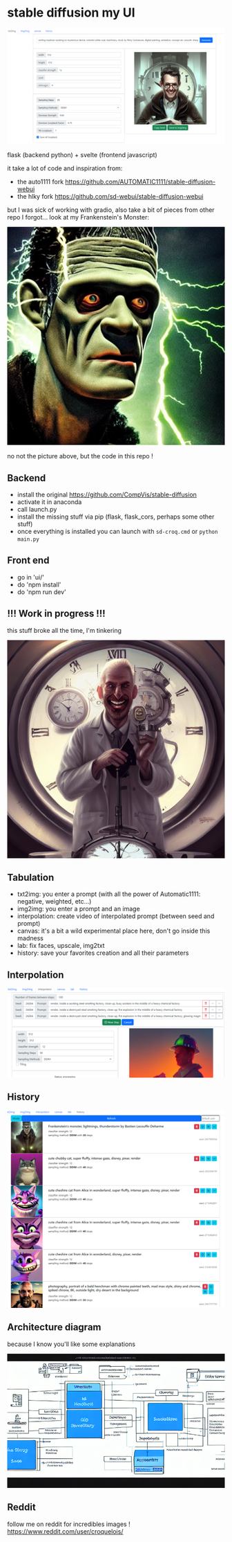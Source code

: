 # stable diffusion my UI

![capture](capture.png)

flask (backend python) + svelte (frontend javascript)

it take a lot of code and inspiration from:
- the auto1111 fork https://github.com/AUTOMATIC1111/stable-diffusion-webui
- the hlky fork https://github.com/sd-webui/stable-diffusion-webui

but I was sick of working with gradio, also take a bit of pieces from other repo I forgot... look at my Frankenstein's Monster:

![Frankenstein](frankenstein.png)

no not the picture above, but the code in this repo !

## Backend

- install the original https://github.com/CompVis/stable-diffusion
- activate it in anaconda
- call launch.py
- install the missing stuff via pip (flask, flask_cors, perhaps some other stuff)
- once everything is installed you can launch with `sd-croq.cmd` or `python main.py`

## Front end

- go in 'ui/'
- do 'npm install'
- do 'npm run dev'

## !!! Work in progress !!!

this stuff broke all the time, I'm tinkering

![laughing mad man](laughingMadMan.png)

## Tabulation

- txt2img: you enter a prompt (with all the power of Automatic1111: negative, weighted, etc...)
- img2img: you enter a prompt and an image
- interpolation: create video of interpolated prompt (between seed and prompt)
- canvas: it's a bit a wild experimental place here, don't go inside this madness
- lab: fix faces, upscale, img2txt
- history: save your favorites creation and all their parameters

## Interpolation

![interpolation tab](interpolation.png)

## History

![history](history.png)

## Architecture diagram

because I know you'll like some explanations

![architecture](architecture.png)

## Reddit

follow me on reddit for incredibles images ! https://www.reddit.com/user/croquelois/